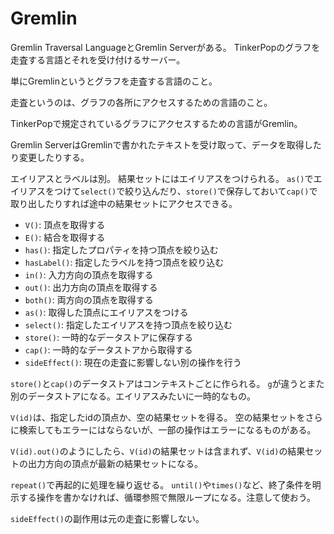 # Gremlin

Gremlin Traversal LanguageとGremlin Serverがある。
TinkerPopのグラフを走査する言語とそれを受け付けるサーバー。

単にGremlinというとグラフを走査する言語のこと。

走査というのは、グラフの各所にアクセスするための言語のこと。

TinkerPopで規定されているグラフにアクセスするための言語がGremlin。

Gremlin ServerはGremlinで書かれたテキストを受け取って、データを取得したり変更したりする。

エイリアスとラベルは別。
結果セットにはエイリアスをつけられる。
`as()`でエイリアスをつけて`select()`で絞り込んだり、`store()`で保存しておいて`cap()`で取り出したりすれば途中の結果セットにアクセスできる。

- `V()`: 頂点を取得する
- `E()`: 結合を取得する
- `has()`: 指定したプロパティを持つ頂点を絞り込む
- `hasLabel()`: 指定したラベルを持つ頂点を絞り込む
- `in()`: 入力方向の頂点を取得する
- `out()`: 出力方向の頂点を取得する
- `both()`: 両方向の頂点を取得する
- `as()`: 取得した頂点にエイリアスをつける
- `select()`: 指定したエイリアスを持つ頂点を絞り込む
- `store()`: 一時的なデータストアに保存する
- `cap()`: 一時的なデータストアから取得する
- `sideEffect()`: 現在の走査に影響しない別の操作を行う

`store()`と`cap()`のデータストアはコンテキストごとに作られる。
`g`が違うとまた別のデータストアになる。エイリアスみたいに一時的なもの。

`V(id)`は、指定したidの頂点か、空の結果セットを得る。
空の結果セットをさらに検索してもエラーにはならないが、一部の操作はエラーになるものがある。

`V(id).out()`のようにしたら、`V(id)`の結果セットは含まれず、`V(id)`の結果セットの出力方向の頂点が最新の結果セットになる。

`repeat()`で再起的に処理を繰り返せる。
`until()`や`times()`など、終了条件を明示する操作を書かなければ、循環参照で無限ループになる。注意して使おう。

`sideEffect()`の副作用は元の走査に影響しない。
